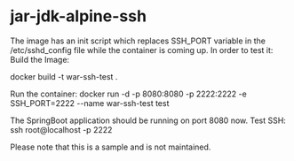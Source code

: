 # jar-jdk-alpine-ssh
The image has an init script which replaces SSH_PORT variable in the /etc/sshd_config file while the container is coming up.
In order to test it:
Build the Image:

docker build -t war-ssh-test .

Run the container:
docker run -d -p 8080:8080 -p 2222:2222 -e SSH_PORT=2222 --name war-ssh-test test


The SpringBoot application should be running on port 8080 now.
Test SSH:
ssh root@localhost -p 2222

Please note that this is a sample and is not maintained.
